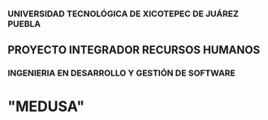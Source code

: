 
### UNIVERSIDAD TECNOLÓGICA DE XICOTEPEC DE JUÁREZ PUEBLA
## PROYECTO INTEGRADOR RECURSOS HUMANOS
### INGENIERIA EN DESARROLLO Y GESTIÓN DE SOFTWARE 
# "MEDUSA"
